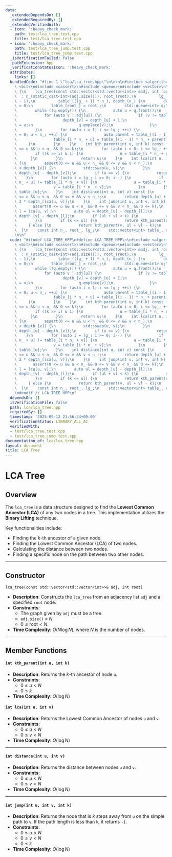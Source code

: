```yaml
---
data:
  _extendedDependsOn: []
  _extendedRequiredBy: []
  _extendedVerifiedWith:
  - icon: ':heavy_check_mark:'
    path: test/lca_tree.test.cpp
    title: test/lca_tree.test.cpp
  - icon: ':heavy_check_mark:'
    path: test/lca_tree_jump.test.cpp
    title: test/lca_tree_jump.test.cpp
  _isVerificationFailed: false
  _pathExtension: hpp
  _verificationStatusIcon: ':heavy_check_mark:'
  attributes:
    links: []
  bundledCode: "#line 1 \"lca/lca_tree.hpp\"\n\n\n\n#include <algorithm>\n#include\
    \ <bit>\n#include <cassert>\n#include <queue>\n#include <vector>\n\nstruct lca_tree\
    \ {\n    lca_tree(const std::vector<std::vector<int>> &adj, int root)\n      \
    \  : n_(static_cast<int>(adj.size())), root_(root),\n          lg_(std::bit_width(static_cast<unsigned>(n_))\
    \ - 1),\n          table_((lg_ + 1) * n_), depth_(n_) {\n        depth_[root_]\
    \ = 0;\n        table_[root_] = root_;\n        std::queue<int> q;\n        q.emplace(root_);\n\
    \        while (!q.empty()) {\n            auto u = q.front();\n            q.pop();\n\
    \            for (auto v : adj[u]) {\n                if (v != table_[u]) {\n\
    \                    depth_[v] = depth_[u] + 1;\n                    table_[v]\
    \ = u;\n                    q.emplace(v);\n                }\n            }\n\
    \        }\n        for (auto i = 1; i <= lg_; ++i) {\n            for (auto u\
    \ = 0; u < n_; ++u) {\n                auto parent = table_[(i - 1) * n_ + u];\n\
    \                table_[i * n_ + u] = table_[(i - 1) * n_ + parent];\n       \
    \     }\n        }\n    }\n    int kth_parent(int u, int k) const {\n        assert(0\
    \ <= u && u < n_ && 0 <= k);\n        for (auto i = 0; i <= lg_; ++i) {\n    \
    \        if ((k >> i) & 1) {\n                u = table_[i * n_ + u];\n      \
    \      }\n        }\n        return u;\n    }\n    int lca(int u, int v) const\
    \ {\n        assert(0 <= u && u < n_ && 0 <= v && v < n_);\n        if (depth_[u]\
    \ < depth_[v]) {\n            std::swap(u, v);\n        }\n        u = kth_parent(u,\
    \ depth_[u] - depth_[v]);\n        if (u == v) {\n            return u;\n    \
    \    }\n        for (auto i = lg_; i >= 0; i--) {\n            if (table_[i *\
    \ n_ + u] != table_[i * n_ + v]) {\n                u = table_[i * n_ + u];\n\
    \                v = table_[i * n_ + v];\n            }\n        }\n        return\
    \ table_[u];\n    }\n    int distance(int u, int v) const {\n        assert(0\
    \ <= u && u < n_ && 0 <= v && v < n_);\n        return depth_[u] + depth_[v] -\
    \ 2 * depth_[lca(u, v)];\n    }\n    int jump(int u, int v, int k) const {\n \
    \       assert(0 <= u && u < n_ && 0 <= v && v < n_ && 0 <= k);\n        auto\
    \ l = lca(u, v);\n        auto ul = depth_[u] - depth_[l];\n        auto vl =\
    \ depth_[v] - depth_[l];\n        if (ul + vl < k) {\n            return -1;\n\
    \        }\n        if (k <= ul) {\n            return kth_parent(u, k);\n   \
    \     } else {\n            return kth_parent(v, ul + vl - k);\n        }\n  \
    \  }\n    const int n_, root_, lg_;\n    std::vector<int> table_, depth_;\n};\n\
    \n\n"
  code: "#ifndef LCA_TREE_HPP\n#define LCA_TREE_HPP\n\n#include <algorithm>\n#include\
    \ <bit>\n#include <cassert>\n#include <queue>\n#include <vector>\n\nstruct lca_tree\
    \ {\n    lca_tree(const std::vector<std::vector<int>> &adj, int root)\n      \
    \  : n_(static_cast<int>(adj.size())), root_(root),\n          lg_(std::bit_width(static_cast<unsigned>(n_))\
    \ - 1),\n          table_((lg_ + 1) * n_), depth_(n_) {\n        depth_[root_]\
    \ = 0;\n        table_[root_] = root_;\n        std::queue<int> q;\n        q.emplace(root_);\n\
    \        while (!q.empty()) {\n            auto u = q.front();\n            q.pop();\n\
    \            for (auto v : adj[u]) {\n                if (v != table_[u]) {\n\
    \                    depth_[v] = depth_[u] + 1;\n                    table_[v]\
    \ = u;\n                    q.emplace(v);\n                }\n            }\n\
    \        }\n        for (auto i = 1; i <= lg_; ++i) {\n            for (auto u\
    \ = 0; u < n_; ++u) {\n                auto parent = table_[(i - 1) * n_ + u];\n\
    \                table_[i * n_ + u] = table_[(i - 1) * n_ + parent];\n       \
    \     }\n        }\n    }\n    int kth_parent(int u, int k) const {\n        assert(0\
    \ <= u && u < n_ && 0 <= k);\n        for (auto i = 0; i <= lg_; ++i) {\n    \
    \        if ((k >> i) & 1) {\n                u = table_[i * n_ + u];\n      \
    \      }\n        }\n        return u;\n    }\n    int lca(int u, int v) const\
    \ {\n        assert(0 <= u && u < n_ && 0 <= v && v < n_);\n        if (depth_[u]\
    \ < depth_[v]) {\n            std::swap(u, v);\n        }\n        u = kth_parent(u,\
    \ depth_[u] - depth_[v]);\n        if (u == v) {\n            return u;\n    \
    \    }\n        for (auto i = lg_; i >= 0; i--) {\n            if (table_[i *\
    \ n_ + u] != table_[i * n_ + v]) {\n                u = table_[i * n_ + u];\n\
    \                v = table_[i * n_ + v];\n            }\n        }\n        return\
    \ table_[u];\n    }\n    int distance(int u, int v) const {\n        assert(0\
    \ <= u && u < n_ && 0 <= v && v < n_);\n        return depth_[u] + depth_[v] -\
    \ 2 * depth_[lca(u, v)];\n    }\n    int jump(int u, int v, int k) const {\n \
    \       assert(0 <= u && u < n_ && 0 <= v && v < n_ && 0 <= k);\n        auto\
    \ l = lca(u, v);\n        auto ul = depth_[u] - depth_[l];\n        auto vl =\
    \ depth_[v] - depth_[l];\n        if (ul + vl < k) {\n            return -1;\n\
    \        }\n        if (k <= ul) {\n            return kth_parent(u, k);\n   \
    \     } else {\n            return kth_parent(v, ul + vl - k);\n        }\n  \
    \  }\n    const int n_, root_, lg_;\n    std::vector<int> table_, depth_;\n};\n\
    \n#endif // LCA_TREE_HPP\n"
  dependsOn: []
  isVerificationFile: false
  path: lca/lca_tree.hpp
  requiredBy: []
  timestamp: '2025-09-12 21:56:34+09:00'
  verificationStatus: LIBRARY_ALL_AC
  verifiedWith:
  - test/lca_tree.test.cpp
  - test/lca_tree_jump.test.cpp
documentation_of: lca/lca_tree.hpp
layout: document
title: LCA Tree
---
```


# LCA Tree

## Overview

The `lca_tree` is a data structure designed to find the **Lowest Common Ancestor (LCA)** of any two nodes in a tree. This implementation utilizes the **Binary Lifting** technique.

Key functionalities include:
* Finding the $k$-th ancestor of a given node.
* Finding the Lowest Common Ancestor (LCA) of two nodes.
* Calculating the distance between two nodes.
* Finding a specific node on the path between two other nodes.

---

## Constructor

`lca_tree(const std::vector<std::vector<int>>& adj, int root)`

* **Description**: Constructs the `lca_tree` from an adjacency list `adj` and a specified `root` node.
* **Constraints**:
    * The graph given by `adj` must be a tree.
    * `adj.size()` = $N$.
    * $0 \le \text{root} < N$.
* **Time Complexity**: $O(N \log N)$, where $N$ is the number of nodes.

---

## Member Functions

#### `int kth_parent(int u, int k)`

* **Description**: Returns the $k$-th ancestor of node `u`.
* **Constraints**:
    * $0 \le u < N$
    * $0 \le k$
* **Time Complexity**: $O(\log N)$

#### `int lca(int u, int v)`

* **Description**: Returns the Lowest Common Ancestor of nodes `u` and `v`.
* **Constraints**:
    * $0 \le u < N$
    * $0 \le v < N$
* **Time Complexity**: $O(\log N)$

---

#### `int distance(int u, int v)`

* **Description**: Returns the distance between nodes `u` and `v`.
* **Constraints**:
    * $0 \le u < N$
    * $0 \le v < N$
* **Time Complexity**: $O(\log N)$

---

#### `int jump(int u, int v, int k)`

* **Description**: Returns the node that is $k$ steps away from `u` on the simple path to `v`. If the path length is less than `k`, it returns `-1`.
* **Constraints**:
    * $0 \le u < N$
    * $0 \le v < N$
    * $0 \le k$
* **Time Complexity**: $O(\log N)$
